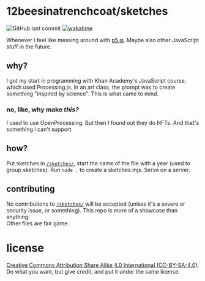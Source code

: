 # 12beesinatrenchcoat/sketches
![GitHub last commit](https://img.shields.io/github/last-commit/12beesinatrenchcoat/sketches?style=flat-square) [![wakatime](https://wakatime.com/badge/user/6ad077df-c2d6-4490-8f76-a473d3aa907a/project/33fd3f7f-f2b7-4f62-b55e-6405186fd0a7.svg?style=flat-square)](https://wakatime.com/@12beesinatrenchcoat/projects/ixmiksjctn)

Whenever I feel like messing around with [p5.js](https://p5js.org/). Maybe also other JavaScript stuff in the future.

## why?
I got my start in programming with Khan Academy's JavaScript course, which used Processing.js. In an art class, the prompt was to create something "inspired by science". This is what came to mind.

### no, like, why make *this?*
I used to use OpenProcessing. But then I found out they do NFTs. And that's something I can't support.

## how?
Put sketches in [`/sketches/`](/sketches), start the name of the file with a year (used to group sketches). Run `node .` to create a sketches.mjs. Serve on a server.

## contributing
No contributions to [`/sketches/`](/sketches) will be accepted (unless it's a severe or security issue, or something). This repo is more of a showcase than anything.  
Other files are fair game.

# license
[Creative Commons Attribution Share Alike 4.0 International (CC-BY-SA-4.0)](./LICENSE). Do what you want, but give credit, and put it under the same license.

